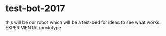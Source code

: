 # test-bot-2017
this will be our robot which will be a test-bed for ideas to see what works. EXPERIMENTAL/prototype
